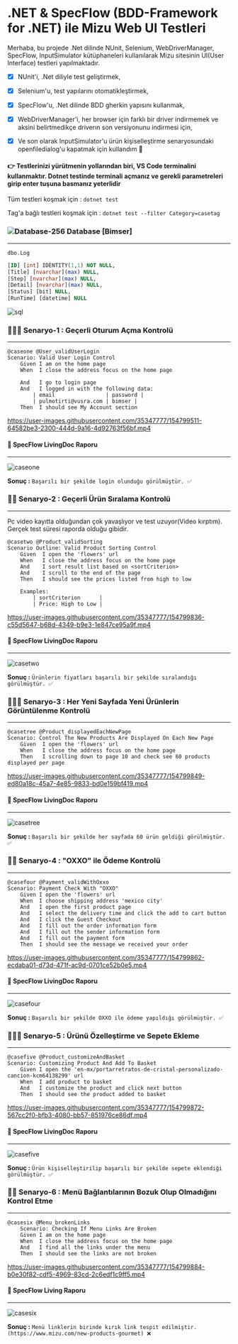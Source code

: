 #  .NET & SpecFlow (BDD-Framework for .NET) ile Mizu Web UI Testleri  

Merhaba, bu projede .Net dilinde NUnit, Selenium, WebDriverManager, SpecFlow, InputSimulator kütüphaneleri kullanılarak Mizu sitesinin UI(User Interface) testleri yapılmaktadır. 
- [X] NUnit'i, .Net diliyle test geliştirmek,
- [X] Selenium'u, test yapılarını otomatikleştirmek,
- [X] SpecFlow'u, .Net dilinde BDD gherkin yapısını kullanmak,
- [X] WebDriverManager'i, her browser için farklı bir driver indirmemek ve aksini belirtmedikçe driverın son versiyonunu indirmesi için,
- [X] Ve son olarak InputSimulator'u ürün kişiselleştirme senaryosundaki openfiledialog'u kapatmak için kullandım 🙂


#### 👉 Testlerinizi yürütmenin yollarından biri, VS Code terminalini kullanmaktır. Dotnet testinde terminali açmanız ve gerekli parametreleri girip enter tuşuna basmanız yeterlidir

Tüm testleri koşmak için : `dotnet test`

Tag'a bağlı testleri koşmak için : `dotnet test --filter Category=casetag`
 
### ![Database-256](https://user-images.githubusercontent.com/35347777/154800692-8fca0c84-70ed-4fc2-932d-d07a278788e5.png) Database [Bimser]
---
 
`dbo.Log` 

```Sql
[ID] [int] IDENTITY(1,1) NOT NULL,
[Title] [nvarchar](max) NULL,
[Step] [nvarchar](max) NULL,
[Detail] [nvarchar](max) NULL,
[Status] [bit] NULL,
[RunTime] [datetime] NULL
```

![sql](https://user-images.githubusercontent.com/35347777/154800404-4c2a070f-96bc-4b3b-b170-17ada4489f9b.PNG)

### 👨🏿‍💻 Senaryo-1 : Geçerli Oturum Açma Kontrolü
---

```cucumber
@caseone @User_validUserLogin
Scenario: Valid User Login Control
    Given I am on the home page
    When  I close the address focus on the home page

    And   I go to login page
    And   I logged in with the following data:
        | email                | password |
        | pulmotirti@vusra.com | bimser |
    Then  I should see My Account section
```


https://user-images.githubusercontent.com/35347777/154799511-64582be3-2300-444d-9a16-4d92763f56bf.mp4


 
#### 📝 SpecFlow LivingDoc Raporu
---
 
 ![caseone](https://user-images.githubusercontent.com/35347777/154798825-cefa3c9a-59b3-49bc-82c6-6a8246af11ae.png)

**Sonuç :** `Başarılı bir şekilde login olunduğu görülmüştür. ✅`

### 👨‍💻 Senaryo-2 : Geçerli Ürün Sıralama Kontrolü
---
Pc video kayıtta olduğundan çok yavaşlıyor ve test uzuyor(Video kırptım). Gerçek test süresi raporda olduğu gibidir.

```cucumber
@casetwo @Product_validSorting
Scenario Outline: Valid Product Sorting Control
    Given  I open the 'flowers' url
    When   I close the address focus on the home page
    And    I sort result list based on <sortCriterion>
    And    I scroll to the end of the page
    Then   I should see the prices listed from high to low

    Examples:
        | sortCriterion      |
        | Price: High to Low |
```
   

https://user-images.githubusercontent.com/35347777/154799836-c55d5647-b68d-4349-b9e3-1e847ce95a9f.mp4


 
#### 📝 SpecFlow LivingDoc Raporu
---
 
![casetwo](https://user-images.githubusercontent.com/35347777/154798539-67b410ba-10a8-4529-a5df-56fa161592bb.png)

**Sonuç :** `Ürünlerin fiyatları başarılı bir şekilde sıralandığı görülmüştür. ✅`

### 👨🏿‍💻 Senaryo-3 : Her Yeni Sayfada Yeni Ürünlerin Görüntülenme Kontrolü
---

```cucumber
@casetree @Product_displayedEachNewPage
Scenario: Control The New Products Are Displayed On Each New Page
    Given  I open the 'flowers' url
    When   I close the address focus on the home page
    Then   I scrolling down to page 10 and check see 60 products displayed per page
```
 
 

https://user-images.githubusercontent.com/35347777/154799849-ed80a18c-45a7-4e85-9833-bd0e159bf419.mp4
 
 
#### 📝 SpecFlow LivingDoc Raporu
---
 
![casetree](https://user-images.githubusercontent.com/35347777/154798555-7ad3fed8-950e-4906-b479-b71cae72d95c.png)

**Sonuç :** `Başarılı bir şekilde her sayfada 60 ürün geldiği görülmüştür. ✅`

### 👨‍💻 Senaryo-4 : "OXXO" ile Ödeme Kontrolü
---

```cucumber
@casefour @Payment_validWithOxxo
Scenario: Payment Check With "OXXO"
    Given I open the 'flowers' url
    When  I choose shipping address 'mexico city'
    And   I open the first product page
    And   I select the delivery time and click the add to cart button
    And   I click the Guest Checkout
    And   I fill out the order information form
    And   I fill out the sender information form
    And   I fill out the payment form
    Then  I should see the message we received your order
```
   
https://user-images.githubusercontent.com/35347777/154799862-ecdaba01-d73d-471f-ac9d-0701ce52b0e5.mp4

  
#### 📝 SpecFlow LivingDoc Raporu
---
  
![casefour](https://user-images.githubusercontent.com/35347777/154798569-0e71d5e8-19b2-4011-b877-ed79dcf6c3f3.png)


**Sonuç :** `Başarılı bir şekilde OXXO ile ödeme yapıldığı görülmüştür. ✅`

### 👨🏿‍💻 Senaryo-5 : Ürünü Özelleştirme ve Sepete Ekleme
---

```cucumber
@casefive @Product_customizeAndBasket
Scenario: Customizing Product And Add To Basket
    Given I open the 'en-mx/portarretratos-de-cristal-personalizado-cancion-kcm64138299' url
    When  I add product to basket
    And   I customize the product and click next button
    Then  I should see the product added to basket
```
  

https://user-images.githubusercontent.com/35347777/154799872-567cc2f0-bfb3-4080-bb57-851976ce86df.mp4
 
  
#### 📝 SpecFlow LivingDoc Raporu
---
 
![casefive](https://user-images.githubusercontent.com/35347777/154798587-5d2154f3-7f6d-4976-8af5-0faccdec959c.png)


**Sonuç :** `Ürün kişiselleştirilip başarılı bir şekilde sepete eklendiği görülmüştür. ✅`

### 👨‍💻 Senaryo-6 : Menü Bağlantılarının Bozuk Olup Olmadığını Kontrol Etme
---

```cucumber
@casesix @Menu_brokenLinks
    Scenario: Checking If Menu Links Are Broken
    Given I am on the home page
    When  I close the address focus on the home page
    And   I find all the links under the menu
    Then  I should see the links are not broken
```
   


https://user-images.githubusercontent.com/35347777/154799884-b0e30f82-cdf5-4969-83cd-2c6edf1c9ff5.mp4
 
 
#### 📝 SpecFlow Living Raporu
---
 
![casesix](https://user-images.githubusercontent.com/35347777/154798595-b0dd7133-14d0-457f-ba66-cb02ce9fc6b3.png)


**Sonuç :** `Menü linklerin birinde kırık link tespit edilmiştir. (https://www.mizu.com/new-products-gourmet) ❌`

